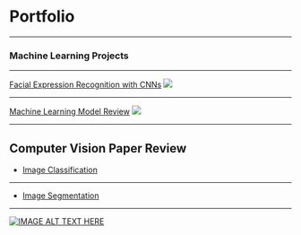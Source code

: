 # Portfolio

---

### Machine Learning Projects

---

[Facial Expression Recognition with CNNs](/pdf/DSC672_project_report_zhong.pdf)
<img src="images/fer_presentation.jpg?raw=true"/>

---
[Machine Learning Model Review](/pdf/intermediatepythongithubio.pdf)
<img src="images/dummy_thumbnail.jpg?raw=true"/>

---

## Computer Vision Paper Review 

- [Image Classification](/cv_paper/imgae_classification) 

---

- [Image Segmentation](/img_seg/about.md) 

---

[![IMAGE ALT TEXT HERE](http://img.youtube.com/vi/02vmIjAAY8c/0.jpg)](http://www.youtube.com/watch?v=02vmIjAAY8c)